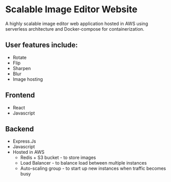 # Scalable Image Editor Website
A highly scalable image editor web application hosted in AWS using serverless architecture and Docker-compose for containerization.
## User features include:
  - Rotate
  - Flip
  - Sharpen
  - Blur
  - Image hosting

## Frontend
- React
- Javascript

## Backend
- Express.Js
- Javascript
- Hosted in AWS
    - Redis + S3 bucket - to store images
    - Load Balancer - to balance load between multiple instances
    - Auto-scaling group - to start up new instances when traffic becomes busy
